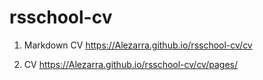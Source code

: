 # **rsschool-cv**

1. Markdown CV
https://Alezarra.github.io/rsschool-cv/cv

2. CV
https://Alezarra.github.io/rsschool-cv/cv/pages/